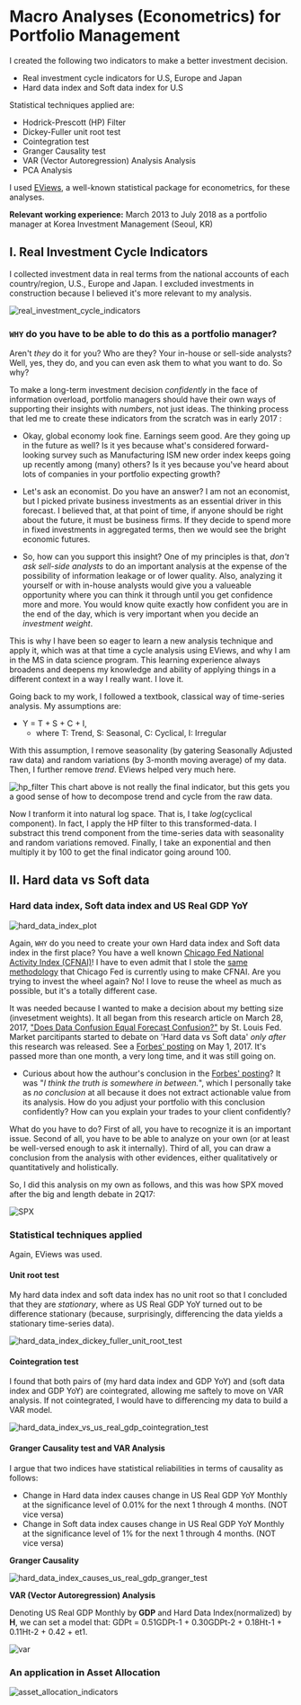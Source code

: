 # Macro Analyses (Econometrics) for Portfolio Management 

I created the following two indicators to make a better investment decision.
- Real investment cycle indicators for U.S, Europe and Japan
- Hard data index and Soft data index for U.S

Statistical techniques applied are:
- Hodrick-Prescott (HP) Filter
- Dickey-Fuller unit root test
- Cointegration test
- Granger Causality test
- VAR (Vector Autoregression) Analysis Analysis
- PCA Analysis

I used [EViews](https://www.eviews.com/home.html), a well-known statistical package for econometrics, for these analyses.

**Relevant working experience:** March 2013 to July 2018 as a portfolio manager at Korea Investment Management (Seoul, KR)

## I. Real Investment Cycle Indicators
I collected investment data in real terms from the national accounts of each country/region, U.S., Europe and Japan. I excluded investments in construction because I believed it's more relevant to my analysis.

![real_investment_cycle_indicators](real_investment_cycle_indicators.jpg)

### `WHY` do you have to be able to do this as a portfolio manager?
Aren't *they* do it for you? Who are they? Your in-house or sell-side analysts? Well, yes, they do, and you can even ask them to what you want to do. So why?

To make a long-term investment decision *confidently* in the face of information overload, portfolio managers should have their own ways of supporting their insights with *numbers*, not just ideas. The thinking process that led me to create these indicators from the scratch was in early 2017 :

- Okay, global economy look fine. Earnings seem good. Are they going up in the future as well? Is it yes because what's considered forward-looking survey such as Manufacturing ISM new order index keeps going up recently among (many) others? Is it yes because you've heard about lots of companies in your portfolio expecting growth?

- Let's ask an economist. Do you have an answer? I am not an economist, but I picked private business investments as an essential driver in this forecast. I believed that, at that point of time, if anyone should be right about the future, it must be business firms. If they decide to spend more in fixed investments in aggregated terms, then we would see the bright economic futures.

- So, how can you support this insight? One of my principles is that, *don't ask sell-side analysts* to do an important analysis at the expense of the possibility of information leakage or of lower quality. Also, analyzing it yourself or with in-house analysts would give you a valueable opportunity where you can think it through until you get confidence more and more. You would know quite exactly how confident you are in the end of the day, which is very important when you decide an *investment weight*.

This is why I have been so eager to learn a new analysis technique and apply it, which was at that time a cycle analysis using EViews, and why I am in the MS in data science program. This learning experience always broadens and deepens my knowledge and ability of applying things in a different context in a way I really want. I love it.


Going back to my work, I followed a textbook, classical way of time-series analysis. My assumptions are:
- Y = T + S + C + I,
  - where T: Trend, S: Seasonal, C: Cyclical, I: Irregular
 
 With this assumption, I remove seasonality (by gatering Seasonally Adjusted raw data) and random variations (by 3-month moving average) of my data. Then, I further remove *trend*. EViews helped very much here.


![hp_filter](hp_filter.jpg)
This chart above is not really the final indicator, but this gets you a good sense of how to decompose trend and cycle from the raw data.

Now I tranform it into natural log space. That is, I take *log*(cyclical component). In fact, I apply the HP filter to this transformed-data. I substract this trend component from the time-series data with seasonality and random variations removed. Finally, I take an exponential and then multiply it by 100 to get the final indicator going around 100.



## II. Hard data vs Soft data
### Hard data index, Soft data index and US Real GDP YoY
![hard_data_index_plot](hard_data_index_plot.jpg)

Again, `WHY` do you need to create your own Hard data index and Soft data index in the first place? You have a well known [Chicago Fed National Activity Index (CFNAI)](https://www.chicagofed.org/research/data/cfnai/current-data)! I have to even admit that I stole the [same methodology](https://www.chicagofed.org/~/media/publications/cfnai/background/cfnai-background-pdf.pdf) that Chicago Fed is currently using to make CFNAI. Are you trying to invest the wheel again? No! I love to reuse the wheel as much as possible, but it's a totally different case.

It was needed because I wanted to make a decision about my betting size (invesetment weights). It all began from this research article on March 28, 2017, ["Does Data Confusion Equal Forecast Confusion?"](https://research.stlouisfed.org/publications/economic-synopses/2017/03/28/does-data-confusion-equal-forecast-confusion/) by St. Louis Fed. Market parcitipants started to debate on 'Hard data vs Soft data' *only after* this research was released. See a [Forbes' posting](https://www.forbes.com/sites/scottanderson/2017/05/01/the-hard-vs-soft-data-debate-rages-on/#6719103f52a1) on May 1, 2017. It's passed more than one month, a very long time, and it was still going on.

- Curious about how the authour's conclusion in the [Forbes' posting](https://www.forbes.com/sites/scottanderson/2017/05/01/the-hard-vs-soft-data-debate-rages-on/#6719103f52a1)? It was "*I think the truth is somewhere in between.*", which I personally take as *no conclusion* at all because it does not extract actionable value from its analysis. How do you adjust your portfolio with this conclusion confidently? How can you explain your trades to your client confidently?

What do you have to do? First of all, you have to recognize it is an important issue. Second of all, you have to be able to analyze on your own (or at least be well-versed enough to ask it internally). Third of all, you can draw a conclusion from the analysis with other evidences, either qualitatively or quantitatively and holistically.

So, I did this analysis on my own as follows, and this was how SPX moved after the big and length debate in 2Q17:

![SPX](spx.png)


### Statistical techniques applied
Again, EViews was used.

#### Unit root test
My hard data index and soft data index has no unit root so that I concluded that they are *stationary*, where as US Real GDP YoY turned out to be difference stationary (because, surprisingly, differencing the data yields a stationary time-series data).

![hard_data_index_dickey_fuller_unit_root_test](hard_data_index_dickey_fuller_unit_root_test.jpg)


#### Cointegration test
I found that both pairs of (my hard data index and GDP YoY) and  (soft data index and GDP YoY) are cointegrated, allowing me saftely to move on VAR analysis. If not cointegrated, I would have to differencing my data to build a VAR model.

![hard_data_index_vs_us_real_gdp_cointegration_test](hard_data_index_vs_us_real_gdp_cointegration_test.jpg)


#### Granger Causality test and VAR Analysis
I argue that two indices have statistical reliabilities in terms of causality as follows:

- Change in Hard data index causes change in US Real GDP YoY Monthly at the significance level of 0.01% for the next 1 through 4 months. (NOT vice versa)
- Change in Soft data index causes change in US Real GDP YoY Monthly at the significance level of 1% for the next 1 through 4 months. (NOT vice versa)

**Granger Causality**

![hard_data_index_causes_us_real_gdp_granger_test](hard_data_index_causes_us_real_gdp_granger_test.jpg)

**VAR (Vector Autoregression) Analysis**

Denoting US Real GDP Monthly by **GDP** and Hard Data Index(normalized) by **H**, we can set a model that:
GDPt = 0.51GDPt-1 + 0.30GDPt-2 + 0.18Ht-1 + 0.11Ht-2 + 0.42 + et1.

![var](var_analysis.jpg)




### An application in Asset Allocation
![asset_allocation_indicators](asset_allocation_indicators.jpg)


